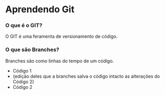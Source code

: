 # Aprendendo Git
### O que é o GIT?

O GIT é uma feramenta de versionamento de código.

### O que são Branches?

Branches são como linhas do tempo de um código.
- Código 1
- {edição deles que a branches salva o código intacto as alterações do Código 2} 
- Código 2
